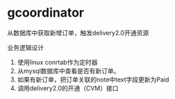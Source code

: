 # gcoordinator
从数据库中获取新增订单，触发delivery2.0开通资源

业务逻辑设计
1. 使用linux conrtab作为定时器
2. 从mysql数据库中查看是否有新订单。
3. 如果有新订单，把订单关联的note中text字段更新为Paid
4. 调用delivery2.0的开通（CVM）接口
